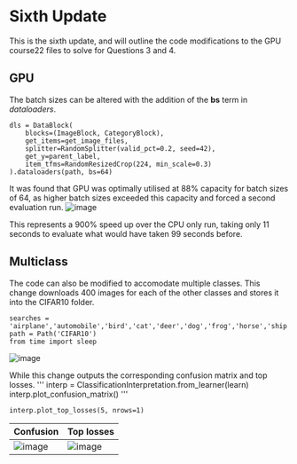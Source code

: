 # Sixth Update
This is the sixth update, and will outline the code modifications to the GPU course22 files to solve for Questions 3 and 4.

## GPU
The batch sizes can be altered with the addition of the **bs** term in *dataloaders*.
```
dls = DataBlock(
    blocks=(ImageBlock, CategoryBlock), 
    get_items=get_image_files, 
    splitter=RandomSplitter(valid_pct=0.2, seed=42),
    get_y=parent_label,
    item_tfms=RandomResizedCrop(224, min_scale=0.3)
).dataloaders(path, bs=64)
```
It was found that GPU was optimally utilised at 88% capacity for batch sizes of 64, as higher batch sizes exceeded this capacity and forced a second evaluation run.
![image](https://github.com/Accheung/Accheung.github.io/assets/166689935/dfe84284-6795-45ed-a77b-151e6627c6c6)

This represents a 900% speed up over the CPU only run, taking only 11 seconds to evaluate what would have taken 99 seconds before.

## Multiclass
The code can also be modified to accomodate multiple classes.
This change downloads 400 images for each of the other classes and stores it into the CIFAR10 folder.
```
searches = 'airplane','automobile','bird','cat','deer','dog','frog','horse','ship','truck'
path = Path('CIFAR10')
from time import sleep
```
![image](https://github.com/Accheung/Accheung.github.io/assets/166689935/226fc897-ec0c-4b00-8bb4-fffc57049f18)

While this change outputs the corresponding confusion matrix and top losses.
'''
interp = ClassificationInterpretation.from_learner(learn)
interp.plot_confusion_matrix()
'''
```
interp.plot_top_losses(5, nrows=1)
```
| Confusion | Top losses |
|-|-|
| ![image](https://github.com/Accheung/Accheung.github.io/assets/166689935/dfccde68-d080-49ba-9c2a-c84df3bd7473)| ![image](https://github.com/Accheung/Accheung.github.io/assets/166689935/46b4f37e-aed8-4a9d-bf54-66e4f6cbdadb)|
